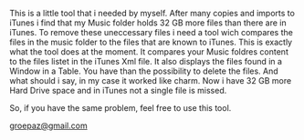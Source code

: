 This is a little tool that i needed by myself.
After many copies and imports to iTunes i find that my Music folder holds 32 GB more files than there are in iTunes.
To remove these uneccessary files i need a tool wich compares the files in the music folder to the files that are known to iTunes.
This is exactly what the tool does at the moment. It compares your Music foldres content to the files listet in the iTunes Xml file.
It also displays the files found in a Window in a Table. You have than the possibility to delete the files.
And what should i say, in my case it worked like charm. Now i have 32 GB more Hard Drive space and in iTunes not a single file is missed.

So, if you have the same problem, feel free to use this tool.

groepaz@gmail.com
